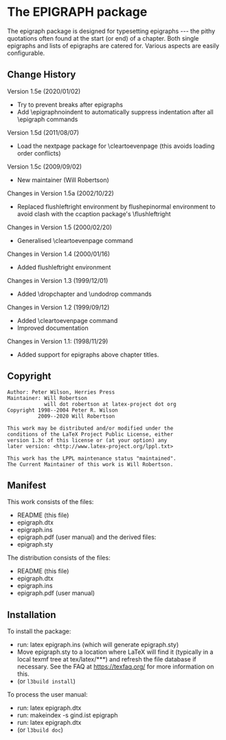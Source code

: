 # The EPIGRAPH package

The epigraph package is designed for typesetting epigraphs --- the
pithy quotations often found at the start (or end) of a chapter. Both
single epigraphs and lists of epigraphs are catered for. Various aspects
are easily configurable.

## Change History

Version 1.5e (2020/01/02)
- Try to prevent breaks after epigraphs
- Add \epigraphnoindent to automatically suppress indentation
  after all \epigraph commands

Version 1.5d (2011/08/07)
- Load the nextpage package for \cleartoevenpage
  (this avoids loading order conflicts)

Version 1.5c (2009/09/02)
- New maintainer (Will Robertson)

Changes in Version 1.5a (2002/10/22)
- Replaced flushleftright environment by flushepinormal environment
  to avoid clash with the ccaption package's \flushleftright

Changes in Version 1.5 (2000/02/20)
- Generalised \cleartoevenpage command

Changes in Version 1.4 (2000/01/16)
- Added flushleftright environment

Changes in Version 1.3 (1999/12/01)
- Added \dropchapter and \undodrop commands

Changes in Version 1.2 (1999/09/12)
- Added \cleartoevenpage command
- Improved documentation

Changes in Version 1.1: (1998/11/29)
- Added support for epigraphs above chapter titles.

## Copyright

    Author: Peter Wilson, Herries Press
    Maintainer: Will Robertson
                will dot robertson at latex-project dot org
    Copyright 1998--2004 Peter R. Wilson
              2009--2020 Will Robertson

    This work may be distributed and/or modified under the
    conditions of the LaTeX Project Public License, either
    version 1.3c of this license or (at your option) any
    later version: <http://www.latex-project.org/lppl.txt>

    This work has the LPPL maintenance status "maintained".
    The Current Maintainer of this work is Will Robertson.

## Manifest

This work consists of the files:
* README (this file)
* epigraph.dtx
* epigraph.ins
* epigraph.pdf (user manual)
and the derived files:
* epigraph.sty

The distribution consists of the files:
* README (this file)
* epigraph.dtx
* epigraph.ins
* epigraph.pdf (user manual)

## Installation

To install the package:
- run: latex epigraph.ins (which will generate epigraph.sty)
- Move epigraph.sty to a location where LaTeX will find it
  (typically in a local texmf tree at tex/latex/***) and refresh the
  file database if necessary. See the FAQ at https://texfaq.org/
  for more information on this.
- (or `l3build install`)

To process the user manual:
- run: latex epigraph.dtx
- run: makeindex -s gind.ist epigraph
- run: latex epigraph.dtx
- (or `l3build doc`)

